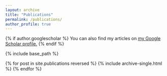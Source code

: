 ```yaml
---
layout: archive
title: "Publications"
permalink: /publications/
author_profile: true
---
```


{% if author.googlescholar %}
  You can also find my articles on <u><a href="{{https://scholar.google.ca/citations?hl=en&user=CdlcSHQAAAAJ&view_op=list_works&gmla=AJsN-F4V1rJfErFaJSSKFspypzDMqu1OTq73jVSZyrCBMmbZDo3bkvGH54ftbmPIDHLggFCGb9yg7jg-gRRUwu_pUahV3SXOrBfc0Xn1_Ql-M0iWJJhxmHg}}">my Google Scholar profile</a>.</u>
{% endif %}

{% include base_path %}

{% for post in site.publications reversed %}
  {% include archive-single.html %}
{% endfor %}

